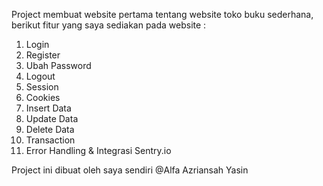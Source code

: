 Project membuat website pertama tentang website toko buku sederhana, berikut fitur yang saya sediakan pada website :
1. Login
2. Register
3. Ubah Password
4. Logout
5. Session 
6. Cookies
7. Insert Data
8. Update Data 
9. Delete Data
10. Transaction
11. Error Handling & Integrasi Sentry.io

Project ini dibuat oleh saya sendiri @Alfa Azriansah Yasin
